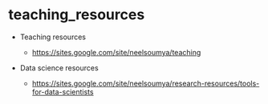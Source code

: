 # teaching_resources



* Teaching resources

    * https://sites.google.com/site/neelsoumya/teaching
    
* Data science resources

    * https://sites.google.com/site/neelsoumya/research-resources/tools-for-data-scientists
